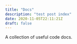 ```yaml
---
title: "Docs"
description: "test post index"
date: 2020-11-05T22:11:21Z
draft: false
---
```


A collection of useful code docs.
